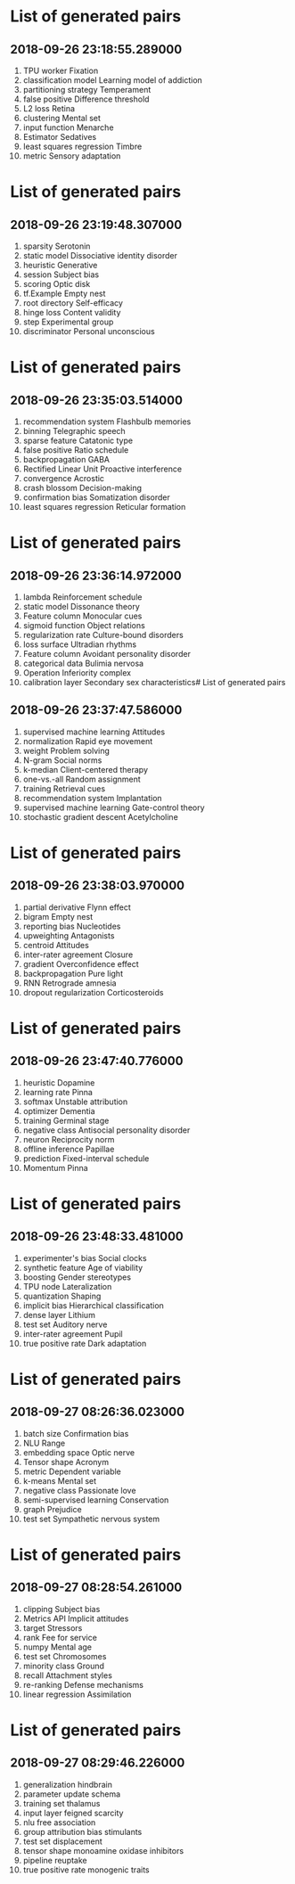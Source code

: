 # List of generated pairs
 ## 2018-09-26 23:18:55.289000

1. TPU worker Fixation
2. classification model Learning model of addiction
3. partitioning strategy Temperament
4. false positive Difference threshold
5. L2 loss Retina
6. clustering Mental set
7. input function Menarche
8. Estimator Sedatives
9. least squares regression Timbre
10. metric Sensory adaptation

# List of generated pairs
## 2018-09-26 23:19:48.307000

1. sparsity Serotonin
2. static model Dissociative identity disorder
3. heuristic Generative
4. session Subject bias
5. scoring Optic disk
6. tf.Example Empty nest
7. root directory Self-efficacy
8. hinge loss Content validity
9. step Experimental group
10. discriminator Personal unconscious

# List of generated pairs
## 2018-09-26 23:35:03.514000

1. recommendation system Flashbulb memories
2. binning Telegraphic speech
3. sparse feature Catatonic type
4. false positive Ratio schedule
5. backpropagation GABA
6. Rectified Linear Unit Proactive interference
7. convergence Acrostic
8. crash blossom Decision-making
9. confirmation bias Somatization disorder
10. least squares regression Reticular formation

# List of generated pairs
## 2018-09-26 23:36:14.972000

1. lambda Reinforcement schedule
2. static model Dissonance theory
3. Feature column Monocular cues
4. sigmoid function Object relations
5. regularization rate Culture-bound disorders
6. loss surface Ultradian rhythms
7. Feature column Avoidant personality disorder
8. categorical data Bulimia nervosa
9. Operation Inferiority complex
10. calibration layer Secondary sex characteristics# List of generated pairs
## 2018-09-26 23:37:47.586000

1. supervised machine learning Attitudes
2. normalization Rapid eye movement
3. weight Problem solving
4. N-gram Social norms
5. k-median Client-centered therapy
6. one-vs.-all Random assignment
7. training Retrieval cues
8. recommendation system Implantation
9. supervised machine learning Gate-control theory
10. stochastic gradient descent Acetylcholine

# List of generated pairs
## 2018-09-26 23:38:03.970000

1. partial derivative Flynn effect
2. bigram Empty nest
3. reporting bias Nucleotides
4. upweighting Antagonists
5. centroid Attitudes
6. inter-rater agreement Closure
7. gradient Overconfidence effect
8. backpropagation Pure light
9. RNN Retrograde amnesia
10. dropout regularization Corticosteroids

# List of generated pairs
## 2018-09-26 23:47:40.776000

1. heuristic Dopamine
2. learning rate Pinna
3. softmax Unstable attribution
4. optimizer Dementia
5. training Germinal stage
6. negative class Antisocial personality disorder
7. neuron Reciprocity norm
8. offline inference Papillae
9. prediction Fixed-interval schedule
10. Momentum Pinna

# List of generated pairs
## 2018-09-26 23:48:33.481000

1. experimenter's bias Social clocks
2. synthetic feature Age of viability
3. boosting Gender stereotypes
4. TPU node Lateralization
5. quantization Shaping
6. implicit bias Hierarchical classification
7. dense layer Lithium
8. test set Auditory nerve
9. inter-rater agreement Pupil
10. true positive rate Dark adaptation

# List of generated pairs
## 2018-09-27 08:26:36.023000

1. batch size Confirmation bias
2. NLU Range
3. embedding space Optic nerve
4. Tensor shape Acronym
5. metric Dependent variable
6. k-means Mental set
7. negative class Passionate love
8. semi-supervised learning Conservation
9. graph Prejudice
10. test set Sympathetic nervous system

# List of generated pairs
## 2018-09-27 08:28:54.261000

1. clipping Subject bias
2. Metrics API Implicit attitudes
3. target Stressors
4. rank Fee for service
5. numpy Mental age
6. test set Chromosomes
7. minority class Ground
8. recall Attachment styles
9. re-ranking Defense mechanisms
10. linear regression Assimilation

# List of generated pairs
## 2018-09-27 08:29:46.226000

1. generalization hindbrain
2. parameter update schema
3. training set thalamus
4. input layer feigned scarcity
5. nlu free association
6. group attribution bias stimulants
7. test set displacement
8. tensor shape monoamine oxidase inhibitors
9. pipeline reuptake
10. true positive rate monogenic traits

